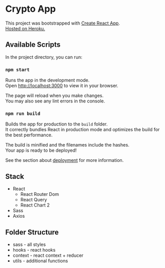 # Crypto App

This project was bootstrapped with [Create React App](https://github.com/facebook/create-react-app). \
[Hosted on Heroku.](https://jazzy-zuccutto-446c44.netlify.app/) 


## Available Scripts

In the project directory, you can run:

### `npm start`

Runs the app in the development mode.\
Open [http://localhost:3000](http://localhost:3000) to view it in your browser.

The page will reload when you make changes.\
You may also see any lint errors in the console.

### `npm run build`

Builds the app for production to the `build` folder.\
It correctly bundles React in production mode and optimizes the build for the best performance.

The build is minified and the filenames include the hashes.\
Your app is ready to be deployed!

See the section about [deployment](https://facebook.github.io/create-react-app/docs/deployment) for more information.

## Stack

- React 
  - React Router Dom
  - React Query
  - React Chart 2
- Sass
- Axios

## Folder Structure 

- sass - all styles
- hooks - react hooks
- context - react context + reducer 
- utils - additional functions